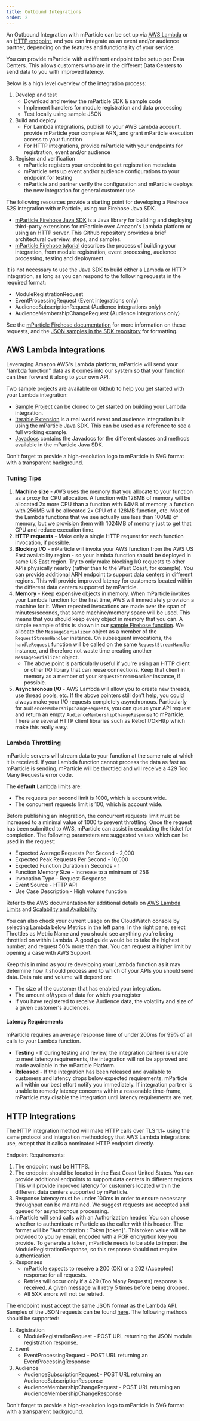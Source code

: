 ```yaml
---
title: Outbound Integrations
order: 2
---
```


An Outbound Integration with mParticle can be set up via [AWS Lambda](#aws-lambda-integrations) or an [HTTP endpoint](#http-integrations), and you can integrate as an event and/or audience partner, depending on the features and functionality of your service. 

You can provide mParticle with a different endpoint to be setup per Data Centers. This allows customers who are in the different Data Centers to send data to you with improved latency.

Below is a high level overview of the integration process:
 
1. Develop and test
    * Download and review the mParticle SDK & sample code
    * Implement handlers for module registration and data processing
    * Test locally using sample JSON
2. Build and deploy
    * For Lambda integrations, publish to your AWS Lambda account, provide mParticle your complete ARN, and grant mParticle execution access to your function
    * For HTTP integrations, provide mParticle with your endpoints for registration, event and/or audience
3. Register and verification
    * mParticle registers your endpoint to get registration metadata
    * mParticle sets up event and/or audience configurations to your endpoint for testing
    * mParticle and partner verify the configuration and mParticle deploys the new integration for general customer use

The following resources provide a starting point for developing a Firehose S2S integration with mParticle, using our Firehose Java SDK.

* [mParticle Firehose Java SDK](https://github.com/mParticle/mparticle-firehose-java-sdk) is a Java library for building and deploying third-party extensions for mParticle over Amazon's Lambda platform or using an HTTP server. This Github repository provides a brief architectural overview, steps, and samples.
* [mParticle Firehose tutorial](/developers/partners/firehose/) describes the process of building your integration, from module registration, event processing, audience processing, testing and deployment.

It is not necessary to use the Java SDK to build either a Lambda or HTTP integration, as long as you can respond to the following requests in the required format:

* ModuleRegistrationRequest
* EventProcessingRequest (Event integrations only)
* AudienceSubscriptionRequest (Audience integrations only)
* AudienceMembershipChangeRequest (Audience integrations only)

See the [mParticle Firehose documentation](/developers/partners/firehose/) for more information on these requests, and the [JSON samples in the SDK repository](https://github.com/mParticle/mparticle-firehose-java-sdk/tree/master/examples/json) for formatting.


## AWS Lambda Integrations

Leveraging Amazon AWS's Lambda platform, mParticle will send your "lambda function" data as it comes into our system so that your function can then forward it along to your own API.

Two sample projects are available on Github to help you get started with your Lambda integration:

* [Sample Project](https://github.com/mParticle/firehose-sample) can be cloned to get started on building your Lambda integration.  
* [Iterable Extension](https://github.com/Iterable/mparticle-firehose-iterable) is a real world event and audience integration built using the mParticle Java SDK.  This can be used as a reference to see a full working example.  
* <a href="http://docs.mparticle.com/developers/partners/firehose/javadocs/index.html">Javadocs</a> contains the Javadocs for the different classes and methods available in the mParticle Java SDK.  

Don't forget to provide a high-resolution logo to mParticle in SVG format with a transparent background.
 
### Tuning Tips

1.  **Machine size** - AWS uses the memory that you allocate to your function as a proxy for CPU allocation. A function with 128MB of memory will be allocated 2x more CPU than a function with 64MB of memory, a function with 256MB will be allocated 2x CPU of a 128MB function, etc. Most of the Lambda functions that we see actually use less than 100MB of memory, but we provision them with 1024MB of memory just to get that CPU and reduce execution time. 
2.  **HTTP requests** - Make only a single HTTP request for each function invocation, if possible. 
3.  **Blocking I/O** - mParticle will invoke your AWS function from the AWS US East availability region - so your lambda function should be deployed in same US East region. Try to only make blocking I/O requests to other APIs physically nearby (rather than to the West Coast, for example). You can provide additional ARN endpoint to support data centers in different regions.  This will provide improved latency for customers located within the different data centers supported by mParticle.
4.  **Memory** - Keep expensive objects in memory.  When mParticle invokes your Lambda function for the first time, AWS will immediately provision a machine for it. When repeated invocations are made over the span of minutes/seconds, that same machine/memory space will be used. This means that you should keep every object in memory that you can. A simple example of this is shown in our [sample Firehose function](https://github.com/mParticle/firehose-sample/blob/master/sample-extension/src/main/java/com/mparticle/ext/sample/SampleLambdaEndpoint.java#L23). We allocate the `MessageSerializer` object as a member of the `RequestStreamHandler` instance. On subsequent invocations, the `handleRequest` function will be called on the same `RequestStreamHandler` instance, and therefore not waste time creating another `MessageSerializer` object.
    * The above point is particularly useful if you're using an HTTP client or other I/O library that can reuse connections. Keep that client in memory as a member of your `RequestStreamHandler` instance, if possible.
5. **Asynchronous I/O** - AWS Lambda will allow you to create new threads, use thread pools, etc. If the above pointers still don't help, you could always make your I/O requests completely asynchronous. Particularly for `AudienceMembershipChangeRequests`, you can queue your API request and return an empty `AudienceMembershipChangeResponse` to mParticle.  There are several HTTP client libraries such as Retrofit/OkHttp which make this really easy.

### Lambda Throttling

mParticle servers will stream data to your function at the same rate at which it is received.   If your Lambda function cannot process the data as fast as mParticle is sending, mParticle will be throttled and will receive a 429 Too Many Requests error code. 

The **default** Lambda limits are:

  * The requests per second limit is 1000, which is account wide. 
  * The concurrent requests limit is 100, which is account wide.

Before publishing an integration, the concurrent requests limit must be increased to a minimal value of 1000 to prevent throttling.  Once the request has been submitted to AWS, mParticle can assist in escalating the ticket for completion.  The following parameters are suggested values which can be used in the request:

  * Expected Average Requests Per Second - 2,000
  * Expected Peak Requests Per Second - 10,000
  * Expected Function Duration in Seconds - 1
  * Function Memory Size - increase to a minimum of 256
  * Invocation Type - Request-Response
  * Event Source - HTTP API
  * Use Case Description - High volume function

Refer to the AWS documentation for additional details on <a href="http://docs.aws.amazon.com/lambda/latest/dg/limits.html" target="_blank">AWS Lambda Limits</a> and <a href="https://aws.amazon.com/lambda/faqs/#scalability" target="_blank">Scalability and Availability</a> 

You can also check your current usage on the CloudWatch console by selecting Lambda below Metrics in the left pane. In the right pane, select Throttles as Metric Name and you should see anything you're being throttled on within Lambda.  A good guide would be to take the highest number, and request 50% more than that.  You can request a higher limit by opening a case with AWS Support.

Keep this in mind as you're developing your Lambda function as it may determine how it should process and to which of your APIs you should send data. Data rate and volume will depend on:

* The size of the customer that has enabled your integration.
* The amount of/types of data for which you register
* If you have registered to receive Audience data, the volatility and size of a given customer's audiences.

#### Latency Requirements

mParticle requires an average response time of under 200ms for 99% of all calls to your Lambda function.  

* **Testing** - If during testing and review, the integration partner is unable to meet latency requirements, the integration will not be approved and made available in the mParticle Platform.  
* **Released** - If the integration has been released and available to customers and latency drops below expected requirements, mParticle will within our best effort notify you immediately.  If integration partner is unable to remedy latency concerns within a reasonable time-frame, mParticle may disable the integration until latency requirements are met.  

## HTTP Integrations

The HTTP integration method will make HTTP calls over TLS 1.1+ using the same protocol and integration methodology that AWS Lambda integrations use, except that it calls a nominated HTTP endpoint directly.

Endpoint Requirements:

1.  The endpoint must be HTTPS.
1.  The endpoint should be located in the East Coast United States. You can provide additional endpoints to support data centers in different regions. This will provide improved latency for customers located within the different data centers supported by mParticle.
1.  Response latency must be under 100ms in order to ensure necessary throughput can be maintained.  We suggest requests are accepted and queued for asynchronous processing.
1. mParticle will send calls with an Authorization header.  You can choose whether to authenticate mParticle as the caller with this header.  The format will be "Authorization : Token [token]".   This token value will be provided to you by email, encoded with a PGP encryption key you provide. To generate a token, mParticle needs to be able to import the ModuleRegistrationResponse, so this response should not require authentication.
1. Responses
    * mParticle expects to receive a 200 (OK) or a 202 (Accepted) response for all requests.
    * Retries will occur only if a 429 (Too Many Requests) response is received. A given message will retry 5 times before being dropped.
    * All 5XX errors will not be retried.

The endpoint must accept the same JSON format as the Lambda API.   Samples of the JSON requests can be found [here](https://github.com/mParticle/mparticle-firehose-java-sdk/tree/master/examples/json).  The following methods should be supported:

1. Registration
    * ModuleRegistrationRequest - POST URL returning the JSON module registration response. 
1. Event 
    * EventProcessingRequest - POST URL returning an EventProcessingResponse
1. Audience
    *  AudienceSubscriptionRequest - POST URL returning an AudienceSubscriptionResponse
    *  AudienceMembershipChangeRequest - POST URL returning an AudienceMembershipChangeResponse

Don't forget to provide a high-resolution logo to mParticle in SVG format with a transparent background.
